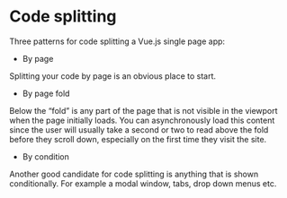 # Code splitting

Three patterns for code splitting a Vue.js single page app:

- By page

Splitting your code by page is an obvious place to start.

- By page fold

Below the “fold” is any part of the page that is not visible in the viewport when the page initially loads.
You can asynchronously load this content since the user will usually take a second or two to read above
the fold before they scroll down, especially on the first time they visit the site.

- By condition

Another good candidate for code splitting is anything that is shown conditionally.
For example a modal window, tabs, drop down menus etc.
